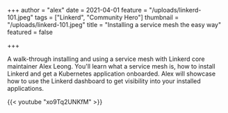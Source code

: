 +++
author = "alex"
date = 2021-04-01
feature = "/uploads/linkerd-101.jpeg"
tags = ["Linkerd", "Community Hero"]
thumbnail = "/uploads/linkerd-101.jpeg"
title = "Installing a service mesh the easy way"
featured = false

+++

A walk-through installing and using a service mesh with Linkerd core maintainer Alex Leong. You'll learn what a service mesh is, how to install Linkerd and get a Kubernetes application onboarded. Alex will showcase how to use the Linkerd dashboard to get visibility into your installed applications.

{{< youtube "xo9Tq2UNKfM" >}}
